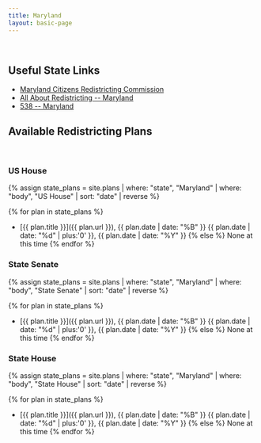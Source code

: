 ```yaml
---
title: Maryland
layout: basic-page
---
```


<br>

Useful State Links
---

- [Maryland Citizens Redistricting Commission](https://redistricting.maryland.gov/Pages/default.aspx)
- [All About Redistricting -- Maryland](https://redistricting.lls.edu/state/maryland/?cycle=2020&level=Congress&startdate=)
- [538 -- Maryland](https://projects.fivethirtyeight.com/redistricting-2022-maps/maryland/)

Available Redistricting Plans
---

<br>

### US House

{% assign state_plans = site.plans | where: "state", "Maryland" | where: "body", "US House" | sort: "date" | reverse %}

{% for plan in state_plans %}
- [{{ plan.title }}]({{ plan.url }}), {{ plan.date | date: "%B" }} {{ plan.date | date: "%d" | plus:'0' }}, {{ plan.date | date: "%Y" }}
{% else %}
None at this time
{% endfor %}

### State Senate

{% assign state_plans = site.plans | where: "state", "Maryland" | where: "body", "State Senate" | sort: "date" | reverse %}

{% for plan in state_plans %}
- [{{ plan.title }}]({{ plan.url }}), {{ plan.date | date: "%B" }} {{ plan.date | date: "%d" | plus:'0' }}, {{ plan.date | date: "%Y" }}
{% else %}
None at this time
{% endfor %}


### State House

{% assign state_plans = site.plans | where: "state", "Maryland" | where: "body", "State House" | sort: "date" | reverse %}

{% for plan in state_plans %}
- [{{ plan.title }}]({{ plan.url }}), {{ plan.date | date: "%B" }} {{ plan.date | date: "%d" | plus:'0' }}, {{ plan.date | date: "%Y" }}
{% else %}
None at this time
{% endfor %}
